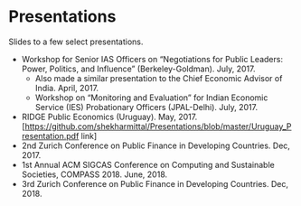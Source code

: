 # Presentations
Slides to a few select presentations. 
 - Workshop for Senior IAS Officers on “Negotiations for Public Leaders: Power, Politics, and Influence” (Berkeley-Goldman). July, 2017.
   - Also made a similar presentation to the Chief Economic Advisor of India. April, 2017.
   - Workshop on “Monitoring and Evaluation” for Indian Economic Service (IES) Probationary Officers
(JPAL-Delhi). July, 2017. 
 - RIDGE Public Economics (Uruguay). May, 2017. [https://github.com/shekharmittal/Presentations/blob/master/Uruguay_Presentation.pdf link]
 - 2nd Zurich Conference on Public Finance in Developing Countries. Dec, 2017.
 - 1st Annual ACM SIGCAS Conference on Computing and Sustainable Societies, COMPASS 2018. June, 2018.
 - 3rd Zurich Conference on Public Finance in Developing Countries. Dec, 2018.
